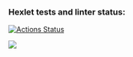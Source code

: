 ### Hexlet tests and linter status:
[![Actions Status](https://github.com/MakhankovA/frontend-project-44/workflows/hexlet-check/badge.svg)](https://github.com/MakhankovA/frontend-project-44/actions)

<a href="https://codeclimate.com/github/MakhankovA/frontend-project-44/maintainability"><img src="https://api.codeclimate.com/v1/badges/f7536081294310b3b132/maintainability" /></a>